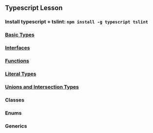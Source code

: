 ## Typescript Lesson

### Install typescript + tslint: ```npm install -g typescript tslint```

### [Basic Types](./src/BasicTypes.ts)

### [Interfaces](./src/Interfaces.ts)

### [Functions](./src/Functions.ts)

### [Literal Types](./src/LiteralTypes.ts)

### [Unions and Intersection Types](./src/Unions.ts)

### Classes

### Enums

### Generics

